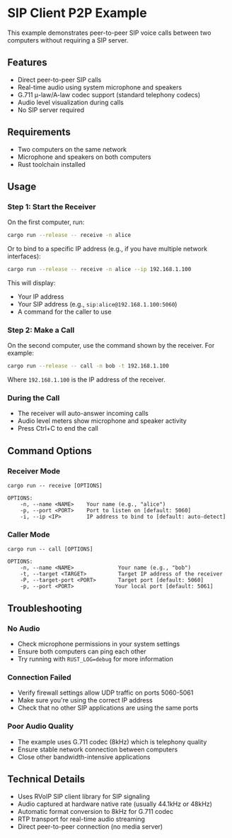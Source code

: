 # SIP Client P2P Example

This example demonstrates peer-to-peer SIP voice calls between two computers without requiring a SIP server.

## Features

- Direct peer-to-peer SIP calls
- Real-time audio using system microphone and speakers
- G.711 μ-law/A-law codec support (standard telephony codecs)
- Audio level visualization during calls
- No SIP server required

## Requirements

- Two computers on the same network
- Microphone and speakers on both computers
- Rust toolchain installed

## Usage

### Step 1: Start the Receiver

On the first computer, run:

```bash
cargo run --release -- receive -n alice
```

Or to bind to a specific IP address (e.g., if you have multiple network interfaces):

```bash
cargo run --release -- receive -n alice --ip 192.168.1.100
```

This will display:
- Your IP address
- Your SIP address (e.g., `sip:alice@192.168.1.100:5060`)
- A command for the caller to use

### Step 2: Make a Call

On the second computer, use the command shown by the receiver. For example:

```bash
cargo run --release -- call -n bob -t 192.168.1.100
```

Where `192.168.1.100` is the IP address of the receiver.

### During the Call

- The receiver will auto-answer incoming calls
- Audio level meters show microphone and speaker activity
- Press Ctrl+C to end the call

## Command Options

### Receiver Mode
```
cargo run -- receive [OPTIONS]

OPTIONS:
    -n, --name <NAME>    Your name (e.g., "alice")
    -p, --port <PORT>    Port to listen on [default: 5060]
    -i, --ip <IP>        IP address to bind to [default: auto-detect]
```

### Caller Mode
```
cargo run -- call [OPTIONS]

OPTIONS:
    -n, --name <NAME>              Your name (e.g., "bob")
    -t, --target <TARGET>          Target IP address of the receiver
    -P, --target-port <PORT>       Target port [default: 5060]
    -p, --port <PORT>             Your local port [default: 5061]
```

## Troubleshooting

### No Audio
- Check microphone permissions in your system settings
- Ensure both computers can ping each other
- Try running with `RUST_LOG=debug` for more information

### Connection Failed
- Verify firewall settings allow UDP traffic on ports 5060-5061
- Make sure you're using the correct IP address
- Check that no other SIP applications are using the same ports

### Poor Audio Quality
- The example uses G.711 codec (8kHz) which is telephony quality
- Ensure stable network connection between computers
- Close other bandwidth-intensive applications

## Technical Details

- Uses RVoIP SIP client library for SIP signaling
- Audio captured at hardware native rate (usually 44.1kHz or 48kHz)
- Automatic format conversion to 8kHz for G.711 codec
- RTP transport for real-time audio streaming
- Direct peer-to-peer connection (no media server)